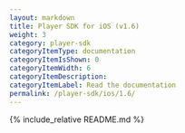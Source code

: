 ```yaml
---
layout: markdown
title: Player SDK for iOS (v1.6)
weight: 3
category: player-sdk
categoryItemType: documentation
categoryItemIsShown: 0
categoryItemWidth: 6
categoryItemDescription:
categoryItemLabel: Read the documentation
permalink: /player-sdk/ios/1.6/
---
```

{% include_relative README.md  %}
